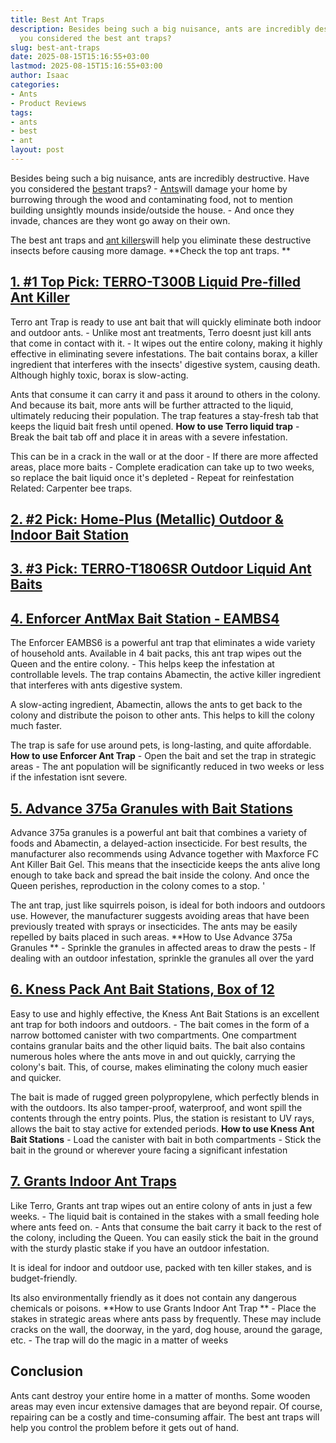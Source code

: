 ```yaml
---
title: Best Ant Traps
description: Besides being such a big nuisance, ants are incredibly destructive. Have
  you considered the best ant traps?
slug: best-ant-traps
date: 2025-08-15T15:16:55+03:00
lastmod: 2025-08-15T15:16:55+03:00
author: Isaac
categories:
- Ants
- Product Reviews
tags:
- ants
- best
- ant
layout: post
---
```

Besides being such a big nuisance, ants are incredibly destructive. Have you considered the [best](https://pestpolicy.com/best-ant-killer/)ant traps? - [Ants](https://pestpolicy.com/best-ant-killer-for-yard/)will damage your home by burrowing through the wood and contaminating food, not to mention building unsightly mounds inside/outside the house. - And once they invade, chances are they wont go away on their own.

The best ant traps and [ant killers](https://pestpolicy.com/best-ant-killer/)will help you eliminate these destructive insects before causing more damage. **Check the top ant traps. **

##  [1. #1 Top Pick: TERRO-T300B Liquid Pre-filled Ant Killer](https://www.amazon.com/dp/B00E4GACB8/?tag=p-policy-20)

Terro ant Trap is ready to use ant bait that will quickly eliminate both indoor and outdoor ants. - Unlike most ant treatments, Terro doesnt just kill ants that come in contact with it. - It wipes out the entire colony, making it highly effective in eliminating severe infestations. The bait contains borax, a killer ingredient that interferes with the insects' digestive system, causing death. Although highly toxic, borax is slow-acting.

Ants that consume it can carry it and pass it around to others in the colony. And because its bait, more ants will be further attracted to the liquid, ultimately reducing their population. The trap features a stay-fresh tab that keeps the liquid bait fresh until opened. **How to use Terro liquid trap** - Break the bait tab off and place it in areas with a severe infestation.

This can be in a crack in the wall or at the door - If there are more affected areas, place more baits - Complete eradication can take up to two weeks, so replace the bait liquid once it's depleted - Repeat for reinfestation Related: Carpenter bee traps.

##  [2. #2 Pick: Home-Plus (Metallic) Outdoor & Indoor Bait Station](https://www.amazon.com/dp/B08FF31QN4/?tag=p-policy-20)

##  [3. #3 Pick: TERRO-T1806SR Outdoor Liquid Ant Baits](https://www.amazon.com/dp/B07Q7D2L3T/?tag=p-policy-20)

##  [4. Enforcer AntMax Bait Station - EAMBS4](https://www.amazon.com/dp/B000BQWJ3Y/?tag=p-policy-20)

The Enforcer EAMBS6 is a powerful ant trap that eliminates a wide variety of household ants. Available in 4 bait packs, this ant trap wipes out the Queen and the entire colony. - This helps keep the infestation at controllable levels. The trap contains Abamectin, the active killer ingredient that interferes with ants digestive system.

A slow-acting ingredient, Abamectin, allows the ants to get back to the colony and distribute the poison to other ants. This helps to kill the colony much faster.

The trap is safe for use around pets, is long-lasting, and quite affordable. **How to use Enforcer Ant Trap** - Open the bait and set the trap in strategic areas - The ant population will be significantly reduced in two weeks or less if the infestation isnt severe.

##  [5. Advance 375a Granules with Bait Stations](https://www.amazon.com/dp/B003EAP02G/?tag=p-policy-20)

Advance 375a granules is a powerful ant bait that combines a variety of foods and Abamectin, a delayed-action insecticide. For best results, the manufacturer also recommends using Advance together with Maxforce FC Ant Killer Bait Gel. This means that the insecticide keeps the ants alive long enough to take back and spread the bait inside the colony. And once the Queen perishes, reproduction in the colony comes to a stop. '

The ant trap, just like squirrels poison, is ideal for both indoors and outdoors use. However, the manufacturer suggests avoiding areas that have been previously treated with sprays or insecticides. The ants may be easily repelled by baits placed in such areas. **How to Use Advance 375a Granules ** - Sprinkle the granules in affected areas to draw the pests - If dealing with an outdoor infestation, sprinkle the granules all over the yard

##  [6. Kness Pack Ant Bait Stations, Box of 12](https://www.amazon.com/dp/B00B9IK0IE/?tag=p-policy-20)

Easy to use and highly effective, the Kness Ant Bait Stations is an excellent ant trap for both indoors and outdoors. - The bait comes in the form of a narrow bottomed canister with two compartments. One compartment contains granular baits and the other liquid baits. The bait also contains numerous holes where the ants move in and out quickly, carrying the colony's bait. This, of course, makes eliminating the colony much easier and quicker.

The bait is made of rugged green polypropylene, which perfectly blends in with the outdoors. Its also tamper-proof, waterproof, and wont spill the contents through the entry points. Plus, the station is resistant to UV rays, allows the bait to stay active for extended periods. **How to use Kness Ant Bait Stations** - Load the canister with bait in both compartments - Stick the bait in the ground or wherever youre facing a significant infestation

##  [7. Grants Indoor Ant Traps](https://www.amazon.com/dp/B00719KO0Y/?tag=p-policy-20)

Like Terro, Grants ant trap wipes out an entire colony of ants in just a few weeks. - The liquid bait is contained in the stakes with a small feeding hole where ants feed on. - Ants that consume the bait carry it back to the rest of the colony, including the Queen. You can easily stick the bait in the ground with the sturdy plastic stake if you have an outdoor infestation.

It is ideal for indoor and outdoor use, packed with ten killer stakes, and is budget-friendly.

Its also environmentally friendly as it does not contain any dangerous chemicals or poisons. **How to use Grants Indoor Ant Trap ** - Place the stakes in strategic areas where ants pass by frequently. These may include cracks on the wall, the doorway, in the yard, dog house, around the garage, etc. - The trap will do the magic in a matter of weeks

##  Conclusion

Ants cant destroy your entire home in a matter of months. Some wooden areas may even incur extensive damages that are beyond repair. Of course, repairing can be a costly and time-consuming affair. The best ant traps will help you control the problem before it gets out of hand.

